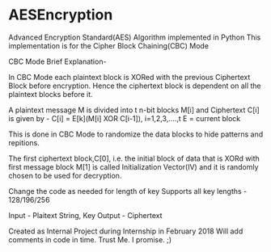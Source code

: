 # AESEncryption


Advanced Encryption Standard(AES) Algorithm implemented in Python
This implementation is for the Cipher Block Chaining(CBC) Mode

CBC Mode Brief Explanation- 

In CBC Mode each plaintext block is XORed with the previous Ciphertext Block before encryption. Hence the ciphertext block is dependent on all the plaintext blocks before it.

A plaintext message M is divided into t n-bit blocks M[i] and Ciphertext C[i] is given by -
          C[i] = E[k](M[i] XOR C[i-1]),    i=1,2,3,....,t     E = current block

This is done in CBC Mode to randomize the data blocks to hide patterns and repitions.

The first ciphertext block,C[0], i.e. the initial block of data that is XORd with first message block M[1] is called Initialization Vector(IV) and it is randomly chosen to be used for decryption.


Change the code as needed for length of key
Supports all key lengths - 128/196/256


Input - Plaitext String, Key
Output - Ciphertext




Created as Internal Project during Internship in February 2018
Will add comments in code in time. Trust Me. I promise. ;)
